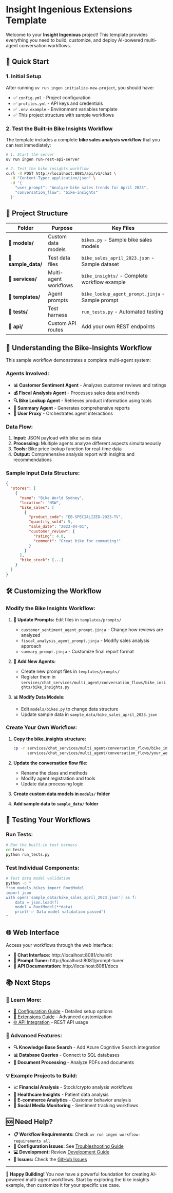# Insight Ingenious Extensions Template

Welcome to your **Insight Ingenious** project! This template provides everything you need to build, customize, and deploy AI-powered multi-agent conversation workflows.

## 🚀 **Quick Start**

### **1. Initial Setup**
After running `uv run ingen initialize-new-project`, you should have:
- ✅ `config.yml` - Project configuration
- ✅ `profiles.yml` - API keys and credentials
- ✅ `.env.example` - Environment variables template
- ✅ This project structure with sample workflows

### **2. Test the Built-in Bike Insights Workflow**

The template includes a complete **bike sales analysis workflow** that you can test immediately:

```bash
# 1. Start the server
uv run ingen run-rest-api-server

# 2. Test the bike insights workflow
curl -X POST http://localhost:8081/api/v1/chat \
  -H "Content-Type: application/json" \
  -d '{
    "user_prompt": "Analyze bike sales trends for April 2023",
    "conversation_flow": "bike-insights"
  }'
```

## 📁 **Project Structure**

| Folder | Purpose | Key Files |
|--------|---------|-----------|
| **📁 models/** | Custom data models | `bikes.py` - Sample bike sales models |
| **📁 sample_data/** | Test data files | `bike_sales_april_2023.json` - Sample dataset |
| **📁 services/** | Multi-agent workflows | `bike_insights/` - Complete workflow example |
| **📁 templates/** | Agent prompts | `bike_lookup_agent_prompt.jinja` - Sample prompt |
| **📁 tests/** | Test harness | `run_tests.py` - Automated testing |
| **📁 api/** | Custom API routes | Add your own REST endpoints |

## 🧠 **Understanding the Bike-Insights Workflow**

This sample workflow demonstrates a complete multi-agent system:

### **Agents Involved:**
- **📊 Customer Sentiment Agent** - Analyzes customer reviews and ratings
- **💰 Fiscal Analysis Agent** - Processes sales data and trends
- **🔍 Bike Lookup Agent** - Retrieves product information using tools
- **📝 Summary Agent** - Generates comprehensive reports
- **🤖 User Proxy** - Orchestrates agent interactions

### **Data Flow:**
1. **Input:** JSON payload with bike sales data
2. **Processing:** Multiple agents analyze different aspects simultaneously
3. **Tools:** Bike price lookup function for real-time data
4. **Output:** Comprehensive analysis report with insights and recommendations

### **Sample Input Data Structure:**
```json
{
  "stores": [
    {
      "name": "Bike World Sydney",
      "location": "NSW",
      "bike_sales": [
        {
          "product_code": "EB-SPECIALIZED-2023-TV",
          "quantity_sold": 5,
          "sale_date": "2023-04-01",
          "customer_review": {
            "rating": 4.0,
            "comment": "Great bike for commuting!"
          }
        }
      ],
      "bike_stock": [...]
    }
  ]
}
```

## 🛠️ **Customizing the Workflow**

### **Modify the Bike Insights Workflow:**

1. **📝 Update Prompts:** Edit files in `templates/prompts/`
   - `customer_sentiment_agent_prompt.jinja` - Change how reviews are analyzed
   - `fiscal_analysis_agent_prompt.jinja` - Modify sales analysis approach
   - `summary_prompt.jinja` - Customize final report format

2. **🔧 Add New Agents:**
   - Create new prompt files in `templates/prompts/`
   - Register them in `services/chat_services/multi_agent/conversation_flows/bike_insights/bike_insights.py`

3. **📊 Modify Data Models:**
   - Edit `models/bikes.py` to change data structure
   - Update sample data in `sample_data/bike_sales_april_2023.json`

### **Create Your Own Workflow:**

1. **Copy the bike_insights structure:**
   ```bash
   cp -r services/chat_services/multi_agent/conversation_flows/bike_insights \
         services/chat_services/multi_agent/conversation_flows/your_workflow
   ```

2. **Update the conversation flow file:**
   - Rename the class and methods
   - Modify agent registration and tools
   - Update data processing logic

3. **Create custom data models in `models/` folder**

4. **Add sample data to `sample_data/` folder**

## 🧪 **Testing Your Workflows**

### **Run Tests:**
```bash
# Run the built-in test harness
cd tests
python run_tests.py
```

### **Test Individual Components:**
```bash
# Test data model validation
python -c "
from models.bikes import RootModel
import json
with open('sample_data/bike_sales_april_2023.json') as f:
    data = json.load(f)
    model = RootModel(**data)
    print('✅ Data model validation passed')
"
```

## 🌐 **Web Interface**

Access your workflows through the web interface:

- **💬 Chat Interface:** http://localhost:8081/chainlit
- **🔧 Prompt Tuner:** http://localhost:8081/prompt-tuner
- **📖 API Documentation:** http://localhost:8081/docs

## 📚 **Next Steps**

### **🎯 Learn More:**
- [📖 Configuration Guide](../docs/configuration/README.md) - Detailed setup options
- [🔌 Extensions Guide](../docs/extensions/README.md) - Advanced customization
- [🌐 API Integration](../docs/guides/api-integration.md) - REST API usage

### **🚀 Advanced Features:**
- **🔍 Knowledge Base Search** - Add Azure Cognitive Search integration
- **📊 Database Queries** - Connect to SQL databases
- **📄 Document Processing** - Analyze PDFs and documents

### **💡 Example Projects to Build:**
- **📈 Financial Analysis** - Stock/crypto analysis workflows
- **🏥 Healthcare Insights** - Patient data analysis
- **🛒 E-commerce Analytics** - Customer behavior analysis
- **📱 Social Media Monitoring** - Sentiment tracking workflows

## 🆘 **Need Help?**

- **📋 Workflow Requirements:** Check `uv run ingen workflow-requirements all`
- **🔧 Configuration Issues:** See [Troubleshooting Guide](../docs/getting-started/troubleshooting.md)
- **💻 Development:** Review [Development Guide](../docs/development/README.md)
- **🐛 Issues:** Check the [GitHub Issues](https://github.com/Insight-Services-APAC/Insight_Ingenious/issues)

---

**🎉 Happy Building!** You now have a powerful foundation for creating AI-powered multi-agent workflows. Start by exploring the bike insights example, then customize it for your specific use case.
